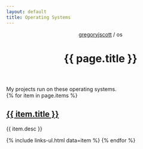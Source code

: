 ```yaml
---
layout: default
title: Operating Systems
---
```


<header>
  <nav>
    <a href="/">gregoryjscott</a> / os
  </nav>

  <h1>{{ page.title }}</h1>
</header>

<section markdown="1">
My projects run on these operating systems.
</section>

<section>
{% for item in page.items %}
 <h1><a href="{{ item.url }}">{{ item.title }}</a></h1>

 <p>{{ item.desc }}</p>

  {% include links-ul.html data=item %}
{% endfor %}
</section>
